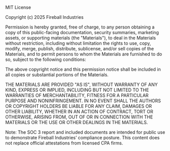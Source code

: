 MIT License

Copyright (c) 2025 Fireball Industries

Permission is hereby granted, free of charge, to any person obtaining a copy
of this public-facing documentation, security summaries, marketing assets, or
supporting materials (the "Materials"), to deal in the Materials without restriction,
including without limitation the rights to use, copy, modify, merge, publish, distribute,
sublicense, and/or sell copies of the Materials, and to permit persons to whom the
Materials are furnished to do so, subject to the following conditions:

The above copyright notice and this permission notice shall be included in
all copies or substantial portions of the Materials.

THE MATERIALS ARE PROVIDED "AS IS", WITHOUT WARRANTY OF ANY KIND,
EXPRESS OR IMPLIED, INCLUDING BUT NOT LIMITED TO THE WARRANTIES
OF MERCHANTABILITY, FITNESS FOR A PARTICULAR PURPOSE AND NONINFRINGEMENT.
IN NO EVENT SHALL THE AUTHORS OR COPYRIGHT HOLDERS BE LIABLE FOR ANY CLAIM,
DAMAGES OR OTHER LIABILITY, WHETHER IN AN ACTION OF CONTRACT, TORT OR OTHERWISE,
ARISING FROM, OUT OF OR IN CONNECTION WITH THE MATERIALS OR THE USE OR
OTHER DEALINGS IN THE MATERIALS.

Note: The SOC 3 report and included documents are intended for public use
to demonstrate Fireball Industries’ compliance posture. This content does not
replace official attestations from licensed CPA firms.
